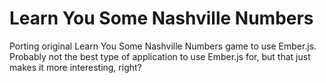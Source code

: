 Learn You Some Nashville Numbers
================================

Porting original Learn You Some Nashville Numbers game to use Ember.js. Probably not the best
type of application to use Ember.js for, but that just makes it more interesting, right?

